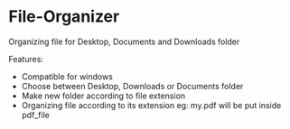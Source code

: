# File-Organizer
Organizing file for Desktop, Documents and Downloads folder

Features:
- Compatible for windows
- Choose between Desktop, Downloads or Documents folder
- Make new folder according to file extension
- Organizing file according to its extension
eg: my.pdf will be put inside pdf_file
